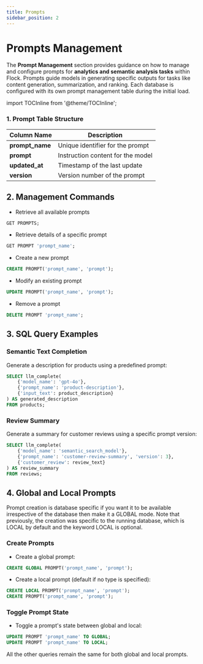 ```yaml
---
title: Prompts
sidebar_position: 2
---
```


# Prompts Management

The **Prompt Management** section provides guidance on how to manage and configure prompts for **analytics and semantic
analysis tasks** within Flock. Prompts guide models in generating specific outputs for tasks like content generation,
summarization, and ranking. Each database is configured with its own prompt management table during the initial load.

import TOCInline from '@theme/TOCInline';

<TOCInline toc={toc} />

### 1. Prompt Table Structure

| **Column Name** | **Description**                   |
|-----------------|-----------------------------------|
| **prompt_name** | Unique identifier for the prompt  |
| **prompt**      | Instruction content for the model |
| **updated_at**  | Timestamp of the last update      |
| **version**     | Version number of the prompt      |

## 2. Management Commands

- Retrieve all available prompts

```sql
GET PROMPTS;
```

- Retrieve details of a specific prompt

```sql
GET PROMPT 'prompt_name';
```

- Create a new prompt

```sql
CREATE PROMPT('prompt_name', 'prompt');
```

- Modify an existing prompt

```sql
UPDATE PROMPT('prompt_name', 'prompt');
```

- Remove a prompt

```sql
DELETE PROMPT 'prompt_name';
```

## 3. SQL Query Examples

### Semantic Text Completion

Generate a description for products using a predefined prompt:

```sql
SELECT llm_complete(
    {'model_name': 'gpt-4o'},
    {'prompt_name': 'product-description'},
    {'input_text': product_description}
) AS generated_description
FROM products;
```

### Review Summary

Generate a summary for customer reviews using a specific prompt version:

```sql
SELECT llm_complete(
    {'model_name': 'semantic_search_model'},
    {'prompt_name': 'customer-review-summary', 'version': 3},
    {'customer_review': review_text}
) AS review_summary
FROM reviews;
```

## 4. Global and Local Prompts

Prompt creation is database specific if you want it to be available irrespective of the database then make it a GLOBAL
mode. Note that previously, the creation was specific to the running database, which is LOCAL by default and the keyword
LOCAL is optional.

### Create Prompts

- Create a global prompt:

```sql
CREATE GLOBAL PROMPT('prompt_name', 'prompt');
```

- Create a local prompt (default if no type is specified):

```sql
CREATE LOCAL PROMPT('prompt_name', 'prompt');
CREATE PROMPT('prompt_name', 'prompt');
```

### Toggle Prompt State

- Toggle a prompt's state between global and local:

```sql
UPDATE PROMPT 'prompt_name' TO GLOBAL;
UPDATE PROMPT 'prompt_name' TO LOCAL;
```

All the other queries remain the same for both global and local prompts.
